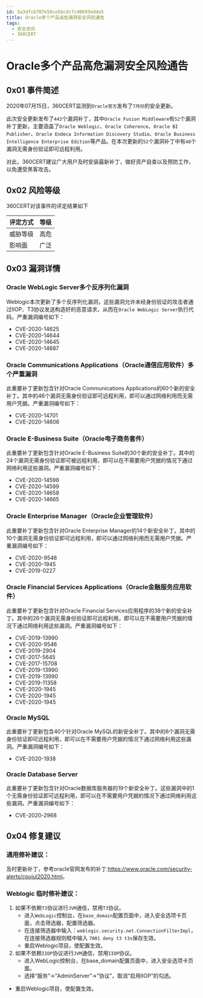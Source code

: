 ```yaml
---
id: 5a3dfcb707e58ce5bcdc7cd0693edde5
title: Oracle多个产品高危漏洞安全风险通告
tags: 
  - 安全资讯
  - 360CERT
---
```


# Oracle多个产品高危漏洞安全风险通告

0x01 事件简述
---------


2020年07月15日，360CERT监测到`Oracle官方`发布了`7月份`的安全更新。


此次安全更新发布了`443`个漏洞补丁，其中`Oracle Fusion Middleware`有`52`个漏洞补丁更新，主要涵盖了`Oracle Weblogic`、`Oracle Coherence`、`Oracle BI Publisher`、`Oracle Endeca Information Discovery Studio`、`Oracle Business Intelligence Enterprise Edition`等产品。在本次更新的`52`个漏洞补丁中有`48`个漏洞无需身份验证即可远程利用。


对此，360CERT建议广大用户及时安装最新补丁，做好资产自查以及预防工作，以免遭受黑客攻击。 


0x02 风险等级
---------


360CERT对该事件的评定结果如下




| 评定方式 | 等级 |
| --- | --- |
| 威胁等级 | 高危 |
| 影响面 | 广泛 |


0x03 漏洞详情
---------


### Oracle WebLogic Server多个反序列化漏洞


Weblogic本次更新了多个反序列化漏洞，这些漏洞允许未经身份验证的攻击者通过IIOP、T3协议发送构造好的恶意请求，从而在`Oracle WebLogic Server`执行代码。严重漏洞编号如下：


* CVE-2020-14625
* CVE-2020-14644
* CVE-2020-14645
* CVE-2020-14687


### Oracle Communications Applications（Oracle通信应用软件）多个严重漏洞


此重要补丁更新包含针对Oracle Communications Applications的60个新的安全补丁。其中的46个漏洞无需身份验证即可远程利用，即可以通过网络利用而无需用户凭据。严重漏洞编号如下：


* CVE-2020-14701
* CVE-2020-14606


### Oracle E-Business Suite（Oracle电子商务套件）


此重要补丁更新包含针对Oracle E-Business Suite的30个新的安全补丁。其中的24个漏洞无需身份验证即可被远程利用，即可以在不需要用户凭据的情况下通过网络利用这些漏洞。严重漏洞编号如下：


* CVE-2020-14598
* CVE-2020-14599
* CVE-2020-14658
* CVE-2020-14665


### Oracle Enterprise Manager（Oracle企业管理软件）


此重要补丁更新包含针对Oracle Enterprise Manager的14个新安全补丁。其中的10个漏洞无需身份验证即可远程利用，即可以通过网络利用而无需用户凭据。严重漏洞编号如下：


* CVE-2020-9546
* CVE-2020-1945
* CVE-2019-0227


### Oracle Financial Services Applications（Oracle金融服务应用软件）


此重要补丁更新包含针对Oracle Financial Services应用程序的38个新的安全补丁。其中的26个漏洞无需身份验证即可远程利用，即可以在不需要用户凭据的情况下通过网络利用这些漏洞。严重漏洞编号如下：


* CVE-2019-13990
* CVE-2020-9546
* CVE-2019-2904
* CVE-2017-5645
* CVE-2017-15708
* CVE-2019-13990
* CVE-2019-13990
* CVE-2019-11358
* CVE-2020-1945
* CVE-2020-1945
* CVE-2020-1945


### Oracle MySQL


此重要补丁更新包含40个针对Oracle MySQL的新安全补丁。其中的6个漏洞无需身份验证即可远程利用，即可以在不需要用户凭据的情况下通过网络利用这些漏洞。严重漏洞编号如下：


* CVE-2020-1938


### Oracle Database Server


此重要补丁更新包含针对Oracle数据库服务器的19个新安全补丁。这些漏洞中的1个无需身份验证即可远程利用，即可以在不需要用户凭据的情况下通过网络利用这些漏洞。严重漏洞编号如下：


* CVE-2020-2968


0x04 修复建议
---------


### 通用修补建议：


及时更新补丁，参考oracle官网发布的补丁:<https://www.oracle.com/security-alerts/cpujul2020.html>。


### Weblogic 临时修补建议：


1. 如果不依赖`T3`协议进行`JVM`通信，禁用`T3`协议。
	* 进入`WebLogic`控制台，在`base_domain`配置页面中，进入安全选项卡页面，点击筛选器，配置筛选器。
	* 在连接筛选器中输入：`weblogic.security.net.ConnectionFilterImpl`，在连接筛选器规则框中输入 `7001 deny t3 t3s`保存生效。
	* 重启Weblogic项目，使配置生效。
2. 如果不依赖`IIOP`协议进行`JVM`通信，禁用`IIOP`协议。
	* 进入WebLogic控制台，在base\_domain配置页面中，进入安全选项卡页面。
	* 选择“服务”->”AdminServer”->”协议”，取消“启用IIOP”的勾选。


* 重启Weblogic项目，使配置生效。


